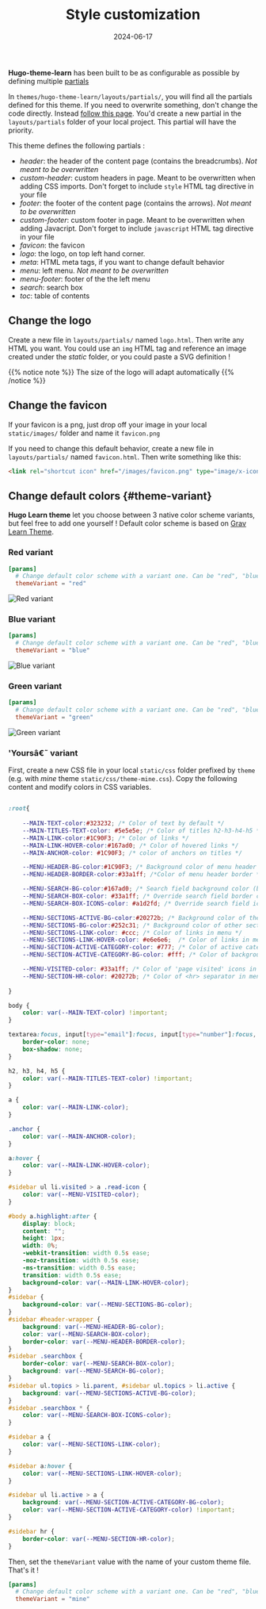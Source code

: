 ﻿---
date: 2024-06-17
title: Style customization
weight: 25
---

**Hugo-theme-learn** has been built to be as configurable as possible by defining multiple [partials](https://gohugo.io/templates/partials/)

In `themes/hugo-theme-learn/layouts/partials/`, you will find all the partials defined for this theme. If you need to overwrite something, don't change the code directly. Instead [follow this page](https://gohugo.io/themes/customizing/). You'd create a new partial in the `layouts/partials` folder of your local project. This partial will have the priority.

This theme defines the following partials :

- *header*: the header of the content page (contains the breadcrumbs). _Not meant to be overwritten_
- *custom-header*: custom headers in page. Meant to be overwritten when adding CSS imports. Don't forget to include `style` HTML tag directive in your file
- *footer*: the footer of the content page (contains the arrows). _Not meant to be overwritten_
- *custom-footer*:  custom footer in page. Meant to be overwritten when adding Javacript. Don't forget to include `javascript` HTML tag directive in your file
- *favicon*: the favicon
- *logo*: the logo, on top left hand corner.
- *meta*: HTML meta tags, if you want to change default behavior
- *menu*: left menu. _Not meant to be overwritten_
- *menu-footer*: footer of the the left menu
- *search*: search box
- *toc*: table of contents

## Change the logo

Create a new file in `layouts/partials/` named `logo.html`. Then write any HTML you want.
You could use an `img` HTML tag and reference an image created under the *static* folder, or you could paste a SVG definition !

{{% notice note %}}
The size of the logo will adapt automatically
{{% /notice %}}

## Change the favicon

If your favicon is a png, just drop off your image in your local `static/images/` folder and name it `favicon.png`

If you need to change this default behavior, create a new file in `layouts/partials/` named `favicon.html`. Then write something like this:

```html
<link rel="shortcut icon" href="/images/favicon.png" type="image/x-icon" />
```

## Change default colors {#theme-variant}

**Hugo Learn theme** let you choose between 3 native color scheme variants, but feel free to add one yourself ! Default color scheme is based on [Grav Learn Theme](https://learn.getgrav.org/).

### Red variant

```toml
[params]
  # Change default color scheme with a variant one. Can be "red", "blue", "green".
  themeVariant = "red"
```

![Red variant](/en/basics/style-customization/images/red-variant.png?width=60pc)

### Blue variant

```toml
[params]
  # Change default color scheme with a variant one. Can be "red", "blue", "green".
  themeVariant = "blue"
```

![Blue variant](/en/basics/style-customization/images/blue-variant.png?width=60pc)

### Green variant

```toml
[params]
  # Change default color scheme with a variant one. Can be "red", "blue", "green".
  themeVariant = "green"
```

![Green variant](/en/basics/style-customization/images/green-variant.png?width=60pc)

### 'Yoursâ€˜ variant

First, create a new CSS file in your local `static/css` folder prefixed by `theme` (e.g. with _mine_ theme `static/css/theme-mine.css`). Copy the following content and modify colors in CSS variables.

```css

:root{
    
    --MAIN-TEXT-color:#323232; /* Color of text by default */
    --MAIN-TITLES-TEXT-color: #5e5e5e; /* Color of titles h2-h3-h4-h5 */
    --MAIN-LINK-color:#1C90F3; /* Color of links */
    --MAIN-LINK-HOVER-color:#167ad0; /* Color of hovered links */
    --MAIN-ANCHOR-color: #1C90F3; /* color of anchors on titles */

    --MENU-HEADER-BG-color:#1C90F3; /* Background color of menu header */
    --MENU-HEADER-BORDER-color:#33a1ff; /*Color of menu header border */ 

    --MENU-SEARCH-BG-color:#167ad0; /* Search field background color (by default borders + icons) */
    --MENU-SEARCH-BOX-color: #33a1ff; /* Override search field border color */
    --MENU-SEARCH-BOX-ICONS-color: #a1d2fd; /* Override search field icons color */

    --MENU-SECTIONS-ACTIVE-BG-color:#20272b; /* Background color of the active section and its childs */
    --MENU-SECTIONS-BG-color:#252c31; /* Background color of other sections */
    --MENU-SECTIONS-LINK-color: #ccc; /* Color of links in menu */
    --MENU-SECTIONS-LINK-HOVER-color: #e6e6e6;  /* Color of links in menu, when hovered */
    --MENU-SECTION-ACTIVE-CATEGORY-color: #777; /* Color of active category text */
    --MENU-SECTION-ACTIVE-CATEGORY-BG-color: #fff; /* Color of background for the active category (only) */

    --MENU-VISITED-color: #33a1ff; /* Color of 'page visited' icons in menu */
    --MENU-SECTION-HR-color: #20272b; /* Color of <hr> separator in menu */
    
}

body {
    color: var(--MAIN-TEXT-color) !important;
}

textarea:focus, input[type="email"]:focus, input[type="number"]:focus, input[type="password"]:focus, input[type="search"]:focus, input[type="tel"]:focus, input[type="text"]:focus, input[type="url"]:focus, input[type="color"]:focus, input[type="date"]:focus, input[type="datetime"]:focus, input[type="datetime-local"]:focus, input[type="month"]:focus, input[type="time"]:focus, input[type="week"]:focus, select[multiple=multiple]:focus {
    border-color: none;
    box-shadow: none;
}

h2, h3, h4, h5 {
    color: var(--MAIN-TITLES-TEXT-color) !important;
}

a {
    color: var(--MAIN-LINK-color);
}

.anchor {
    color: var(--MAIN-ANCHOR-color);
}

a:hover {
    color: var(--MAIN-LINK-HOVER-color);
}

#sidebar ul li.visited > a .read-icon {
	color: var(--MENU-VISITED-color);
}

#body a.highlight:after {
    display: block;
    content: "";
    height: 1px;
    width: 0%;
    -webkit-transition: width 0.5s ease;
    -moz-transition: width 0.5s ease;
    -ms-transition: width 0.5s ease;
    transition: width 0.5s ease;
    background-color: var(--MAIN-LINK-HOVER-color);
}
#sidebar {
	background-color: var(--MENU-SECTIONS-BG-color);
}
#sidebar #header-wrapper {
    background: var(--MENU-HEADER-BG-color);
    color: var(--MENU-SEARCH-BOX-color);
    border-color: var(--MENU-HEADER-BORDER-color);
}
#sidebar .searchbox {
	border-color: var(--MENU-SEARCH-BOX-color);
    background: var(--MENU-SEARCH-BG-color);
}
#sidebar ul.topics > li.parent, #sidebar ul.topics > li.active {
    background: var(--MENU-SECTIONS-ACTIVE-BG-color);
}
#sidebar .searchbox * {
    color: var(--MENU-SEARCH-BOX-ICONS-color);
}

#sidebar a {
    color: var(--MENU-SECTIONS-LINK-color);
}

#sidebar a:hover {
    color: var(--MENU-SECTIONS-LINK-HOVER-color);
}

#sidebar ul li.active > a {
    background: var(--MENU-SECTION-ACTIVE-CATEGORY-BG-color);
    color: var(--MENU-SECTION-ACTIVE-CATEGORY-color) !important;
}

#sidebar hr {
    border-color: var(--MENU-SECTION-HR-color);
}
```

Then, set the `themeVariant` value with the name of your custom theme file. That's it !

```toml
[params]
  # Change default color scheme with a variant one. Can be "red", "blue", "green".
  themeVariant = "mine"
```
